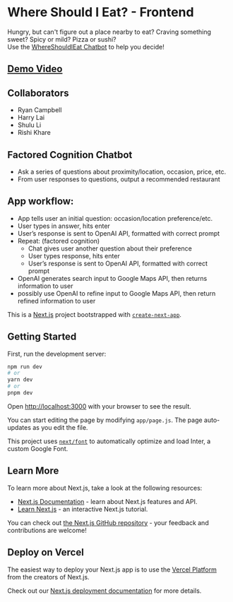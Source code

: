 # Where Should I Eat? - Frontend
Hungry, but can't figure out a place nearby to eat? Craving something sweet? Spicy or mild? Pizza or sushi?  
Use the [WhereShouldIEat Chatbot](https://wheretoeat.vercel.app/) to help you decide!

## [Demo Video](https://youtu.be/Uac_E676KiQ)

## Collaborators
- Ryan Campbell
- Harry Lai
- Shulu Li
- Rishi Khare

## Factored Cognition Chatbot

- Ask a series of questions about proximity/location, occasion, price, etc.
- From user responses to questions, output a recommended restaurant


## App workflow:

- App tells user an initial question: occasion/location preference/etc.
- User types in answer, hits enter
- User’s response is sent to OpenAI API, formatted with correct prompt
- Repeat: (factored cognition)
  - Chat gives user another question about their preference
  - User types response, hits enter
  - User’s response is sent to OpenAI API, formatted with correct prompt
- OpenAI generates search input to Google Maps API, then returns information to user
- possibly use OpenAI to refine input to Google Maps API, then return refined information to user

This is a [Next.js](https://nextjs.org/) project bootstrapped with [`create-next-app`](https://github.com/vercel/next.js/tree/canary/packages/create-next-app).

## Getting Started

First, run the development server:

```bash
npm run dev
# or
yarn dev
# or
pnpm dev
```

Open [http://localhost:3000](http://localhost:3000) with your browser to see the result.

You can start editing the page by modifying `app/page.js`. The page auto-updates as you edit the file.

This project uses [`next/font`](https://nextjs.org/docs/basic-features/font-optimization) to automatically optimize and load Inter, a custom Google Font.

## Learn More

To learn more about Next.js, take a look at the following resources:

- [Next.js Documentation](https://nextjs.org/docs) - learn about Next.js features and API.
- [Learn Next.js](https://nextjs.org/learn) - an interactive Next.js tutorial.

You can check out [the Next.js GitHub repository](https://github.com/vercel/next.js/) - your feedback and contributions are welcome!

## Deploy on Vercel

The easiest way to deploy your Next.js app is to use the [Vercel Platform](https://vercel.com/new?utm_medium=default-template&filter=next.js&utm_source=create-next-app&utm_campaign=create-next-app-readme) from the creators of Next.js.

Check out our [Next.js deployment documentation](https://nextjs.org/docs/deployment) for more details.
